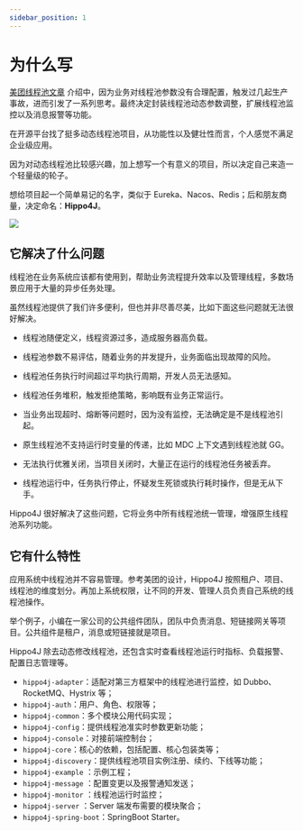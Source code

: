 ```yaml
---
sidebar_position: 1
---
```


# 为什么写

[美团线程池文章](https://tech.meituan.com/2020/04/02/java-pooling-pratice-in-meituan.html "美团线程池文章") 介绍中，因为业务对线程池参数没有合理配置，触发过几起生产事故，进而引发了一系列思考。最终决定封装线程池动态参数调整，扩展线程池监控以及消息报警等功能。

在开源平台找了挺多动态线程池项目，从功能性以及健壮性而言，个人感觉不满足企业级应用。

因为对动态线程池比较感兴趣，加上想写一个有意义的项目，所以决定自己来造一个轻量级的轮子。

想给项目起一个简单易记的名字，类似于 Eureka、Nacos、Redis；后和朋友商量，决定命名：**Hippo4J**。

![](https://images-machen.oss-cn-beijing.aliyuncs.com/动态线程池功能架构-1.jpg)

## 它解决了什么问题

线程池在业务系统应该都有使用到，帮助业务流程提升效率以及管理线程，多数场景应用于大量的异步任务处理。

虽然线程池提供了我们许多便利，但也并非尽善尽美，比如下面这些问题就无法很好解决。

- 线程池随便定义，线程资源过多，造成服务器高负载。

- 线程池参数不易评估，随着业务的并发提升，业务面临出现故障的风险。

- 线程池任务执行时间超过平均执行周期，开发人员无法感知。

- 线程池任务堆积，触发拒绝策略，影响既有业务正常运行。

- 当业务出现超时、熔断等问题时，因为没有监控，无法确定是不是线程池引起。

- 原生线程池不支持运行时变量的传递，比如 MDC 上下文遇到线程池就 GG。

- 无法执行优雅关闭，当项目关闭时，大量正在运行的线程池任务被丢弃。

- 线程池运行中，任务执行停止，怀疑发生死锁或执行耗时操作，但是无从下手。

Hippo4J 很好解决了这些问题，它将业务中所有线程池统一管理，增强原生线程池系列功能。

## 它有什么特性

应用系统中线程池并不容易管理。参考美团的设计，Hippo4J 按照租户、项目、线程池的维度划分。再加上系统权限，让不同的开发、管理人员负责自己系统的线程池操作。

举个例子，小编在一家公司的公共组件团队，团队中负责消息、短链接网关等项目。公共组件是租户，消息或短链接就是项目。

Hippo4J 除去动态修改线程池，还包含实时查看线程池运行时指标、负载报警、配置日志管理等。

- `hippo4j-adapter`：适配对第三方框架中的线程池进行监控，如 Dubbo、RocketMQ、Hystrix 等；
- `hippo4j-auth`：用户、角色、权限等；
- `hippo4j-common`：多个模块公用代码实现；
- `hippo4j-config`：提供线程池准实时参数更新功能；
- `hippo4j-console`：对接前端控制台；
- `hippo4j-core`：核心的依赖，包括配置、核心包装类等；
- `hippo4j-discovery`：提供线程池项目实例注册、续约、下线等功能；
- `hippo4j-example` ：示例工程；
- `hippo4j-message` ：配置变更以及报警通知发送；
- `hippo4j-monitor` ：线程池运行时监控；
- `hippo4j-server` ：Server 端发布需要的模块聚合；
- `hippo4j-spring-boot`：SpringBoot Starter。
